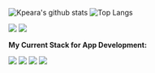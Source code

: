 ![Kpeara's github stats](https://github-readme-stats.vercel.app/api?username=kpeara&show_icons=true&theme=radical)
![Top Langs](https://github-readme-stats.vercel.app/api/top-langs/?username=kpeara&theme=radical&layout=compact)

![](https://img.shields.io/badge/OS:-*nix/windows-informational?style=flat-square&logo=linux&logoColor=white&color=black&labelColor=black)
![](https://img.shields.io/badge/Editor:-vim/vscode/intellij-informational?style=flat-square&logo=vim&logoColor=white&color=black)

<strong>My Current Stack for App Development:</strong>

![](https://img.shields.io/badge/Backend:-java_spring/node_express-informational?style=flat-square&logoColor=white&logo=spring&color=black&labelColor=black)
![](https://img.shields.io/badge/Frontend:-react/angular-informational?style=flat-square&logoColor=white&logo=react&color=black&labelColor=black)
![](https://img.shields.io/badge/State_Management:-redux-informational?style=flat-square&logoColor=white&logo=redux&color=black&labelColor=black)
![](https://img.shields.io/badge/DBMS:-postgres-informational?style=flat-square&logoColor=white&color=black&labelColor=black)

<!--
Consider Adding: LinkedIn under a section called Contact Me
Consider adding your personal site under a section called: My site (made with react and github pages (gatsby? might help with speed))
-->

<!-- consider this red color: FF5262 -->

<!-- might remove angular, depending on if I use it during work -->

<!-- Add Apache once you get confident using HTTP Service) -->

